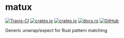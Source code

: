 # matux
[![Travis-CI](https://travis-ci.com/SOF3/matux.svg?branch=master)](https://travis-ci.om/SOF3/matux)
[![crates.io](https://img.shields.io/crates/v/matux.svg)](https://crates.io/crates/matux)
[![crates.io](https://img.shields.io/crates/d/matux.svg)](https://crates.io/crates/matux)
[![docs.rs](https://docs.rs/matux/badge.svg)](https://docs.rs/matux)
[![GitHub](https://img.shields.io/github/stars/SOF3/matux?style=social)](https://github.com/SOF3/matux)

Generic unwrap/expect for Rust pattern matching
